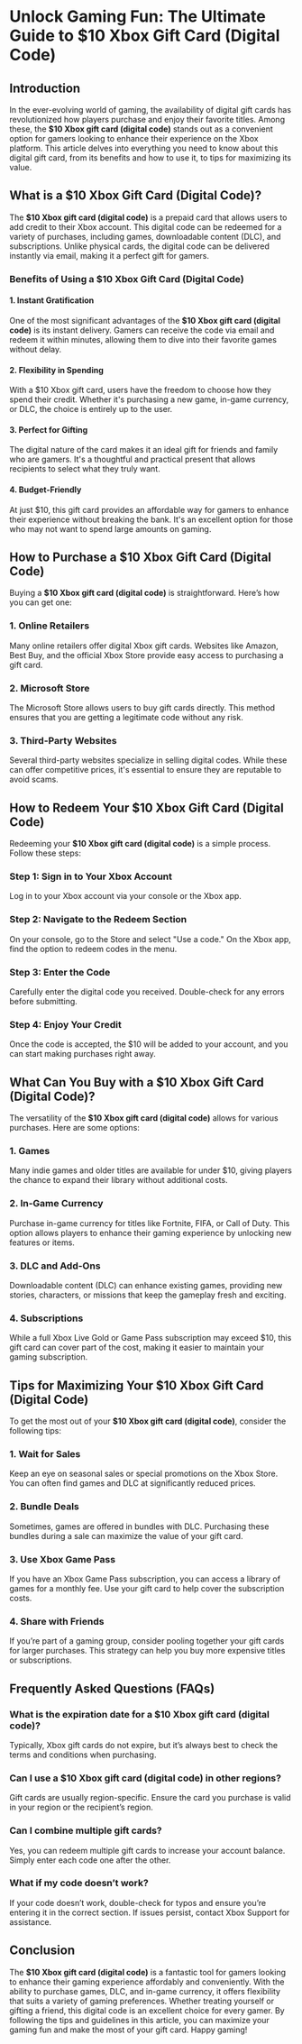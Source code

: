 # Unlock Gaming Fun: The Ultimate Guide to $10 Xbox Gift Card (Digital Code)

## Introduction

In the ever-evolving world of gaming, the availability of digital gift cards has revolutionized how players purchase and enjoy their favorite titles. Among these, the **$10 Xbox gift card (digital code)** stands out as a convenient option for gamers looking to enhance their experience on the Xbox platform. This article delves into everything you need to know about this digital gift card, from its benefits and how to use it, to tips for maximizing its value.

## What is a $10 Xbox Gift Card (Digital Code)?

The **$10 Xbox gift card (digital code)** is a prepaid card that allows users to add credit to their Xbox account. This digital code can be redeemed for a variety of purchases, including games, downloadable content (DLC), and subscriptions. Unlike physical cards, the digital code can be delivered instantly via email, making it a perfect gift for gamers.

### Benefits of Using a $10 Xbox Gift Card (Digital Code)

#### 1. Instant Gratification

One of the most significant advantages of the **$10 Xbox gift card (digital code)** is its instant delivery. Gamers can receive the code via email and redeem it within minutes, allowing them to dive into their favorite games without delay.

#### 2. Flexibility in Spending

With a $10 Xbox gift card, users have the freedom to choose how they spend their credit. Whether it's purchasing a new game, in-game currency, or DLC, the choice is entirely up to the user.

#### 3. Perfect for Gifting

The digital nature of the card makes it an ideal gift for friends and family who are gamers. It's a thoughtful and practical present that allows recipients to select what they truly want.

#### 4. Budget-Friendly

At just $10, this gift card provides an affordable way for gamers to enhance their experience without breaking the bank. It's an excellent option for those who may not want to spend large amounts on gaming.

## How to Purchase a $10 Xbox Gift Card (Digital Code)

Buying a **$10 Xbox gift card (digital code)** is straightforward. Here’s how you can get one:

### 1. Online Retailers

Many online retailers offer digital Xbox gift cards. Websites like Amazon, Best Buy, and the official Xbox Store provide easy access to purchasing a gift card.

### 2. Microsoft Store

The Microsoft Store allows users to buy gift cards directly. This method ensures that you are getting a legitimate code without any risk.

### 3. Third-Party Websites

Several third-party websites specialize in selling digital codes. While these can offer competitive prices, it's essential to ensure they are reputable to avoid scams.

## How to Redeem Your $10 Xbox Gift Card (Digital Code)

Redeeming your **$10 Xbox gift card (digital code)** is a simple process. Follow these steps:

### Step 1: Sign in to Your Xbox Account

Log in to your Xbox account via your console or the Xbox app.

### Step 2: Navigate to the Redeem Section

On your console, go to the Store and select "Use a code." On the Xbox app, find the option to redeem codes in the menu.

### Step 3: Enter the Code

Carefully enter the digital code you received. Double-check for any errors before submitting.

### Step 4: Enjoy Your Credit

Once the code is accepted, the $10 will be added to your account, and you can start making purchases right away.

## What Can You Buy with a $10 Xbox Gift Card (Digital Code)?

The versatility of the **$10 Xbox gift card (digital code)** allows for various purchases. Here are some options:

### 1. Games

Many indie games and older titles are available for under $10, giving players the chance to expand their library without additional costs.

### 2. In-Game Currency

Purchase in-game currency for titles like Fortnite, FIFA, or Call of Duty. This option allows players to enhance their gaming experience by unlocking new features or items.

### 3. DLC and Add-Ons

Downloadable content (DLC) can enhance existing games, providing new stories, characters, or missions that keep the gameplay fresh and exciting.

### 4. Subscriptions

While a full Xbox Live Gold or Game Pass subscription may exceed $10, this gift card can cover part of the cost, making it easier to maintain your gaming subscription.

## Tips for Maximizing Your $10 Xbox Gift Card (Digital Code)

To get the most out of your **$10 Xbox gift card (digital code)**, consider the following tips:

### 1. Wait for Sales

Keep an eye on seasonal sales or special promotions on the Xbox Store. You can often find games and DLC at significantly reduced prices.

### 2. Bundle Deals

Sometimes, games are offered in bundles with DLC. Purchasing these bundles during a sale can maximize the value of your gift card.

### 3. Use Xbox Game Pass

If you have an Xbox Game Pass subscription, you can access a library of games for a monthly fee. Use your gift card to help cover the subscription costs.

### 4. Share with Friends

If you’re part of a gaming group, consider pooling together your gift cards for larger purchases. This strategy can help you buy more expensive titles or subscriptions.

## Frequently Asked Questions (FAQs)

### What is the expiration date for a $10 Xbox gift card (digital code)?

Typically, Xbox gift cards do not expire, but it’s always best to check the terms and conditions when purchasing.

### Can I use a $10 Xbox gift card (digital code) in other regions?

Gift cards are usually region-specific. Ensure the card you purchase is valid in your region or the recipient’s region.

### Can I combine multiple gift cards?

Yes, you can redeem multiple gift cards to increase your account balance. Simply enter each code one after the other.

### What if my code doesn’t work?

If your code doesn’t work, double-check for typos and ensure you’re entering it in the correct section. If issues persist, contact Xbox Support for assistance.

## Conclusion

The **$10 Xbox gift card (digital code)** is a fantastic tool for gamers looking to enhance their gaming experience affordably and conveniently. With the ability to purchase games, DLC, and in-game currency, it offers flexibility that suits a variety of gaming preferences. Whether treating yourself or gifting a friend, this digital code is an excellent choice for every gamer. By following the tips and guidelines in this article, you can maximize your gaming fun and make the most of your gift card. Happy gaming!
